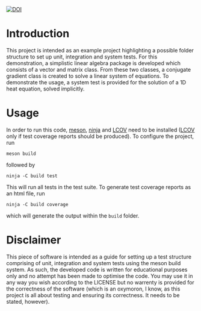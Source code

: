 [![DOI](https://zenodo.org/badge/DOI/10.5281/zenodo.3891942.svg)](https://doi.org/10.5281/zenodo.3891942)

# Introduction

This project is intended as an example project highlighting a possible folder structure to set up unit, integration and system tests. For this demonstration, a simplistic linear algebra package is developed which consists of a vector and matrix class. From these two classes, a conjugate gradient class is created to solve a linear system of equations. To demonstrate the usage, a system test is provided for the solution of a 1D heat equation, solved implicitly.

# Usage

In order to run this code, [meson](https://mesonbuild.com/), [ninja](https://ninja-build.org/) and [LCOV](http://ltp.sourceforge.net/coverage/lcov.php) need to be installed ([LCOV](http://ltp.sourceforge.net/coverage/lcov.php) only if test coverage reports should be produced). To configure the project, run

```
meson build
```
followed by
```
ninja -C build test
```
This will run all tests in the test suite. To generate test coverage reports as an html file, run
```
ninja -C build coverage
```
which will generate the output within the ```build``` folder.

# Disclaimer

This piece of software is intended as a guide for setting up a test structure comprising of unit, integration and system tests using the meson build system. As such, the developed code is written for educational purposes only and no attempt has been made to optimise the code. You may use it in any way you wish according to the LICENSE but no warrenty is provided for the correctness of the software (which is an oxymoron, I know, as this project is all about testing and ensuring its correctness. It needs to be stated, however).
